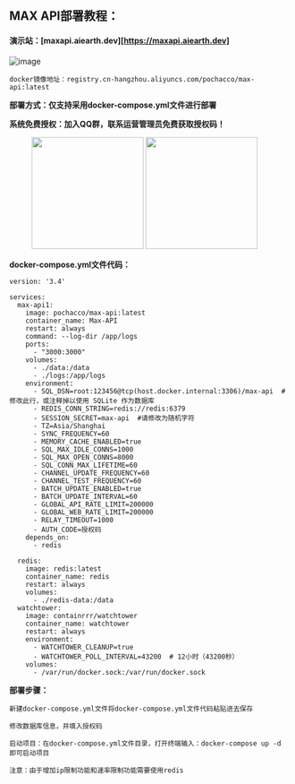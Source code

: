 ## MAX API部署教程：

#### 演示站：[maxapi.aiearth.dev][https://maxapi.aiearth.dev]

![image](https://github.com/user-attachments/assets/e3190252-39f8-415f-b1b2-7bf64a04ab0f)

```
docker镜像地址：registry.cn-hangzhou.aliyuncs.com/pochacco/max-api:latest
```

**部署方式：仅支持采用docker-compose.yml文件进行部署**

**系统免费授权：加入QQ群，联系运营管理员免费获取授权码！**

<figure class="half">     
    <img src="https://github.com/user-attachments/assets/340591ba-a94b-4059-a0e9-05c7fb68a7fa" width="200">     
    <img src="https://github.com/user-attachments/assets/8b46f489-118f-4a9d-a237-cd1d3a0c4827" width="200"> 
</figure>

**docker-compose.yml文件代码：**

```
version: '3.4'

services:
  max-api1:
    image: pochacco/max-api:latest
    container_name: Max-API
    restart: always
    command: --log-dir /app/logs
    ports:
      - "3000:3000"
    volumes:
      - ./data:/data
      - ./logs:/app/logs
    environment:
      - SQL_DSN=root:123456@tcp(host.docker.internal:3306)/max-api  # 修改此行，或注释掉以使用 SQLite 作为数据库
      - REDIS_CONN_STRING=redis://redis:6379
      - SESSION_SECRET=max-api  #请修改为随机字符
      - TZ=Asia/Shanghai
      - SYNC_FREQUENCY=60
      - MEMORY_CACHE_ENABLED=true
      - SQL_MAX_IDLE_CONNS=1000
      - SQL_MAX_OPEN_CONNS=8000
      - SQL_CONN_MAX_LIFETIME=60
      - CHANNEL_UPDATE_FREQUENCY=60
      - CHANNEL_TEST_FREQUENCY=60
      - BATCH_UPDATE_ENABLED=true
      - BATCH_UPDATE_INTERVAL=60
      - GLOBAL_API_RATE_LIMIT=200000
      - GLOBAL_WEB_RATE_LIMIT=200000
      - RELAY_TIMEOUT=1000
      - AUTH_CODE=授权码
    depends_on:
      - redis

  redis:
    image: redis:latest
    container_name: redis
    restart: always
    volumes:
      - ./redis-data:/data
  watchtower:
    image: containrrr/watchtower
    container_name: watchtower
    restart: always
    environment:
      - WATCHTOWER_CLEANUP=true
      - WATCHTOWER_POLL_INTERVAL=43200  # 12小时（43200秒）
    volumes:
      - /var/run/docker.sock:/var/run/docker.sock
```

**部署步骤：**

```
新建docker-compose.yml文件将docker-compose.yml文件代码粘贴进去保存

修改数据库信息，并填入授权码

启动项目：在docker-compose.yml文件目录，打开终端输入：docker-compose up -d 即可启动项目

注意：由于增加ip限制功能和速率限制功能需要使用redis
```

